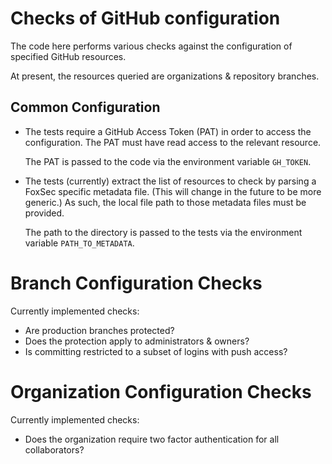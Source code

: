 # Checks of GitHub configuration

The code here performs various checks against the configuration of specified
GitHub resources.

At present, the resources queried are organizations & repository branches.

## Common Configuration

* The tests require a GitHub Access Token (PAT) in order to access the
  configuration. The PAT must have read access to the relevant resource.

  The PAT is passed to the code via the environment variable `GH_TOKEN`.

* The tests (currently) extract the list of resources to check by parsing a
  FoxSec specific metadata file. (This will change in the future to be more
  generic.) As such, the local file path to those metadata files must be
  provided.

  The path to the directory is passed to the tests via the environment variable
  `PATH_TO_METADATA`.

# Branch Configuration Checks

Currently implemented checks:
- Are production branches protected?
- Does the protection apply to administrators & owners?
- Is committing restricted to a subset of logins with push access?

# Organization Configuration Checks

Currently implemented checks:
- Does the organization require two factor authentication for all collaborators?
